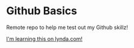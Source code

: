 Github Basics
================

Remote repo to help me test out my Github skillz!

[I'm learning this on lynda.com!](http://www.lynda.com)
